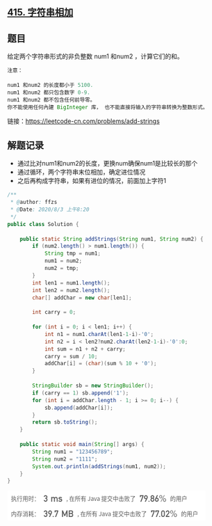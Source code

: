 ## [415. 字符串相加](https://leetcode-cn.com/problems/add-strings/)

## 题目

给定两个字符串形式的非负整数 num1 和num2 ，计算它们的和。

```java
注意：

num1 和num2 的长度都小于 5100.
num1 和num2 都只包含数字 0-9.
num1 和num2 都不包含任何前导零。
你不能使用任何內建 BigInteger 库， 也不能直接将输入的字符串转换为整数形式。
```


链接：https://leetcode-cn.com/problems/add-strings

## 解题记录

+ 通过比对num1和num2的长度，更换num确保num1是比较长的那个
+ 通过循环，两个字符串末位相加，确定进位情况
+ 之后再构成字符串，如果有进位的情况，前面加上字符1



```java
/**
 * @author: ffzs
 * @Date: 2020/8/3 上午8:20
 */
public class Solution {

    public static String addStrings(String num1, String num2) {
        if (num2.length() > num1.length()) {
            String tmp = num1;
            num1 = num2;
            num2 = tmp;
        }
        int len1 = num1.length();
        int len2 = num2.length();
        char[] addChar = new char[len1];

        int carry = 0;

        for (int i = 0; i < len1; i++) {
            int n1 = num1.charAt(len1-1-i)-'0';
            int n2 = i < len2?num2.charAt(len2-1-i)-'0':0;
            int sum = n1 + n2 + carry;
            carry = sum / 10;
            addChar[i] = (char)(sum % 10 + '0');
        }

        StringBuilder sb = new StringBuilder();
        if (carry == 1) sb.append('1');
        for (int i = addChar.length - 1; i >= 0; i--) {
            sb.append(addChar[i]);
        }
        return sb.toString();
    }

    public static void main(String[] args) {
        String num1 = "123456789";
        String num2 = "1111";
        System.out.println(addStrings(num1, num2));
    }
}
```

![image-20200803085528291](README.assets/image-20200803085528291.png)